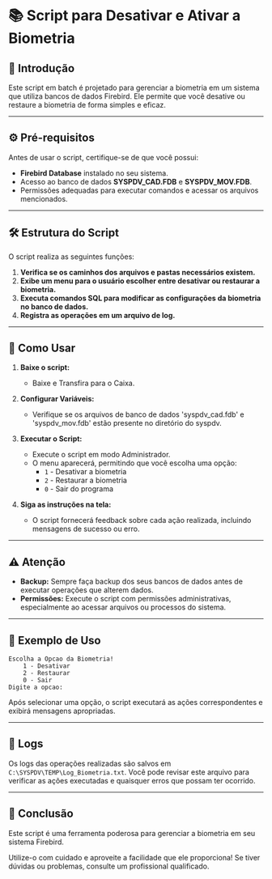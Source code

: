 # 📚 Script para Desativar e Ativar a Biometria

## 📜 Introdução

Este script em batch é projetado para gerenciar a biometria em um sistema que utiliza bancos de dados Firebird. Ele permite que você desative ou restaure a biometria de forma simples e eficaz.

---

## ⚙️ Pré-requisitos

Antes de usar o script, certifique-se de que você possui:

- **Firebird Database** instalado no seu sistema.
- Acesso ao banco de dados **SYSPDV_CAD.FDB** e **SYSPDV_MOV.FDB**.
- Permissões adequadas para executar comandos e acessar os arquivos mencionados.

---

## 🛠️ Estrutura do Script

O script realiza as seguintes funções:

1. **Verifica se os caminhos dos arquivos e pastas necessários existem.**
2. **Exibe um menu para o usuário escolher entre desativar ou restaurar a biometria.**
3. **Executa comandos SQL para modificar as configurações da biometria no banco de dados.**
4. **Registra as operações em um arquivo de log.**

---

## 🚀 Como Usar

1. **Baixe o script:**
   - Baixe e Transfira para o Caixa.

2. **Configurar Variáveis:**
   - Verifique se os arquivos de banco de dados 'syspdv_cad.fdb' e 'syspdv_mov.fdb' estão presente no diretório do syspdv.

3. **Executar o Script:**
   - Execute o script em modo Administrador.
   - O menu aparecerá, permitindo que você escolha uma opção:
     - `1` - Desativar a biometria
     - `2` - Restaurar a biometria
     - `0` - Sair do programa

4. **Siga as instruções na tela:**
   - O script fornecerá feedback sobre cada ação realizada, incluindo mensagens de sucesso ou erro.

---

## ⚠️ Atenção

- **Backup:** Sempre faça backup dos seus bancos de dados antes de executar operações que alterem dados.
- **Permissões:** Execute o script com permissões administrativas, especialmente ao acessar arquivos ou processos do sistema.

---

## 📝 Exemplo de Uso

```plaintext
Escolha a Opcao da Biometria!
    1 - Desativar
    2 - Restaurar
    0 - Sair
Digite a opcao: 
```

Após selecionar uma opção, o script executará as ações correspondentes e exibirá mensagens apropriadas.

---

## 📂 Logs

Os logs das operações realizadas são salvos em `C:\SYSPDV\TEMP\Log_Biometria.txt`. 
Você pode revisar este arquivo para verificar as ações executadas e quaisquer erros que possam ter ocorrido.

---

## 🎉 Conclusão

Este script é uma ferramenta poderosa para gerenciar a biometria em seu sistema Firebird. 

Utilize-o com cuidado e aproveite a facilidade que ele proporciona! Se tiver dúvidas ou problemas, consulte um profissional qualificado.